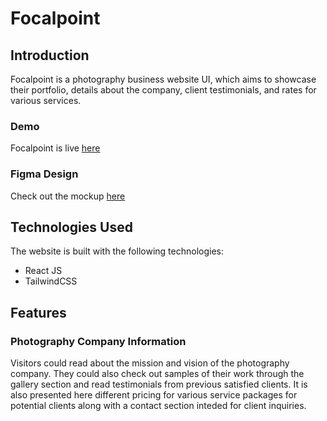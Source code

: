 # Focalpoint

## Introduction

Focalpoint is a photography business website UI, which aims to showcase their portfolio, details about the company, client testimonials, and rates for various services.

### Demo

Focalpoint is live [here](https://focalpoint-lime.vercel.app/)

### Figma Design

Check out the mockup [here](https://www.figma.com/file/vZJutkZmAhXD77LsOzB5f4/FOCALPOINT---Photography-Web-Design?type=design&node-id=0%3A1&mode=design&t=bZvPHx2hgXBk26LW-1)

## Technologies Used

The website is built with the following technologies:

- React JS
- TailwindCSS

## Features

### Photography Company Information

Visitors could read about the mission and vision of the photography company. They could also check out samples of their work through the gallery section and read testimonials from previous satisfied clients. It is also presented here different pricing for various service packages for potential clients along with a contact section inteded for client inquiries.
